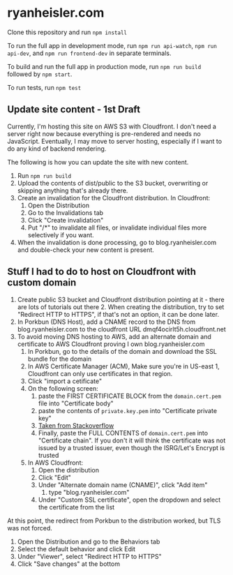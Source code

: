 # ryanheisler.com

Clone this repository and run `npm install`

To run the full app in development mode, run `npm run api-watch`, `npm run api-dev`, and `npm run frontend-dev` in
separate terminals.

To build and run the full app in production mode, run `npm run build` followed by `npm start`.

To run tests, run `npm test`

## Update site content - 1st Draft

Currently, I'm hosting this site on AWS S3 with Cloudfront. I don't need a server right now because everything is
pre-rendered and needs no JavaScript. Eventually, I may move to server hosting, especially if I want to do any kind of
backend rendering.

The following is how you can update the site with new content.

1. Run `npm run build`
2. Upload the contents of dist/public to the S3 bucket, overwriting or skipping anything that's already there.
3. Create an invalidation for the Cloudfront distribution. In Cloudfront:
    1. Open the Distribution
    2. Go to the Invalidations tab
    3. Click "Create invalidation"
    4. Put "/*" to invalidate all files, or invalidate individual files more selectively if you want.
4. When the invalidation is done processing, go to blog.ryanheisler.com and double-check your new content is present.

## Stuff I had to do to host on Cloudfront with custom domain

1. Create public S3 bucket and Cloudfront distribution pointing at it - there are lots of tutorials out there
    2. When creating the distribution, try to set "Redirect HTTP to HTTPS", if that's not an option, it can be done
       later.
2. In Porkbun (DNS Host), add a CNAME record to the DNS from blog.ryanheisler.com to the cloudfront URL
   dmqf4ocirlt5h.cloudfront.net
3. To avoid moving DNS hosting to AWS, add an alternate domain and certificate to AWS Cloudfront proving I own
   blog.ryanheisler.com
    1. In Porkbun, go to the details of the domain and download the SSL bundle for the domain
    2. In AWS Certificate Manager (ACM), Make sure you're in US-east 1, Cloudfront can only use certificates in that
       region.
    3. Click "import a cetificate"
    4. On the following screen:
        1. paste the FIRST CERTIFICATE BLOCK from the `domain.cert.pem` file into "Certificate body"
        2. paste the contents of `private.key.pem` into "Certificate private key"
        3. [Taken from Stackoverflow](https://stackoverflow.com/a/72553797)
        4. Finally, paste the FULL CONTENTS of `domain.cert.pem` into "Certificate chain". If you don't it will think
           the certificate was not issued by a trusted issuer, even though the ISRG/Let's Encrypt is trusted
    5. In AWS Cloudfront:
        1. Open the distribution
        2. Click "Edit"
        3. Under "Alternate domain name (CNAME)", click "Add item"
            1. type "blog.ryanheisler.com"
        4. Under "Custom SSL certificate", open the dropdown and select the certificate from the list

At this point, the redirect from Porkbun to the distribution worked, but TLS was not forced.

1. Open the Distribution and go to the Behaviors tab
2. Select the default behavior and click Edit
3. Under "Viewer", select "Redirect HTTP to HTTPS"
4. Click "Save changes" at the bottom

